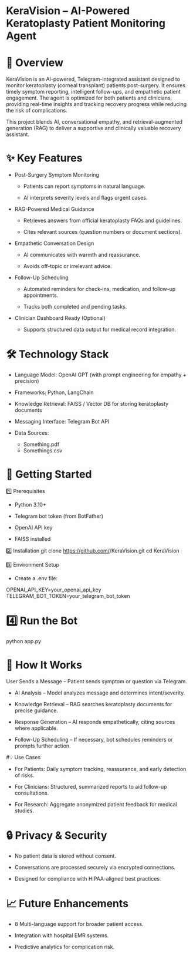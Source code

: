 # KeraVision – AI-Powered Keratoplasty Patient Monitoring Agent
# 📌 Overview

KeraVision is an AI-powered, Telegram-integrated assistant designed to monitor keratoplasty (corneal transplant) patients post-surgery. It ensures timely symptom reporting, intelligent follow-ups, and empathetic patient engagement. The agent is optimized for both patients and clinicians, providing real-time insights and tracking recovery progress while reducing the risk of complications.

This project blends AI, conversational empathy, and retrieval-augmented generation (RAG) to deliver a supportive and clinically valuable recovery assistant.

# ✨ Key Features

* Post-Surgery Symptom Monitoring

  * Patients can report symptoms in natural language.

  * AI interprets severity levels and flags urgent cases.

* RAG-Powered Medical Guidance

  * Retrieves answers from official keratoplasty FAQs and guidelines.

  * Cites relevant sources (question numbers or document sections).

* Empathetic Conversation Design

  * AI communicates with warmth and reassurance.

  * Avoids off-topic or irrelevant advice.

* Follow-Up Scheduling

  * Automated reminders for check-ins, medication, and follow-up appointments.

  * Tracks both completed and pending tasks.

* Clinician Dashboard Ready (Optional)

  * Supports structured data output for medical record integration.

# 🛠️ Technology Stack

* Language Model: OpenAI GPT (with prompt engineering for empathy + precision)

* Frameworks: Python, LangChain

* Knowledge Retrieval: FAISS / Vector DB for storing keratoplasty documents

* Messaging Interface: Telegram Bot API

* Data Sources:

  * Something.pdf
  * Somethings.csv

# 🚀 Getting Started
1️⃣ Prerequisites

* Python 3.10+

* Telegram bot token (from BotFather)

* OpenAI API key

* FAISS installed


2️⃣ Installation
git clone https://github.com/<your-username>/KeraVision.git
cd KeraVision


3️⃣ Environment Setup

* Create a .env file:

OPENAI_API_KEY=your_openai_api_key
TELEGRAM_BOT_TOKEN=your_telegram_bot_token


# 4️⃣ Run the Bot
python app.py

# 🧠 How It Works

User Sends a Message – Patient sends symptom or question via Telegram.

* AI Analysis – Model analyzes message and determines intent/severity.

* Knowledge Retrieval – RAG searches keratoplasty documents for precise guidance.

* Response Generation – AI responds empathetically, citing sources where applicable.

* Follow-Up Scheduling – If necessary, bot schedules reminders or prompts further action.

#💡 Use Cases

* For Patients: Daily symptom tracking, reassurance, and early detection of risks.

* For Clinicians: Structured, summarized reports to aid follow-up consultations.

* For Research: Aggregate anonymized patient feedback for medical studies.

# 🔒 Privacy & Security

* No patient data is stored without consent.

* Conversations are processed securely via encrypted connections.

* Designed for compliance with HIPAA-aligned best practices.

# 📈 Future Enhancements

* 8 Multi-language support for broader patient access.

* Integration with hospital EMR systems.

* Predictive analytics for complication risk.

